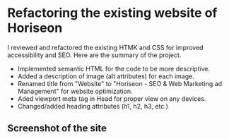 # Refactoring the existing website of Horiseon
I reviewed and refactored the existing HTMK and CSS for improved accessibility and SEO. Here are the summary of the project.
* Implemented semantic HTML for the code to be more descriptive.
* Added a description of image (alt attributes) for each image.
* Renamed title from "Website" to "Horiseon - SEO & Web Marketing ad Management" for website optimization.
* Aded viewport meta tag in Head for proper view on any devices. 
* Changed/added heading attributes (h1, h2, h3, etc.)

## Screenshot of the site
